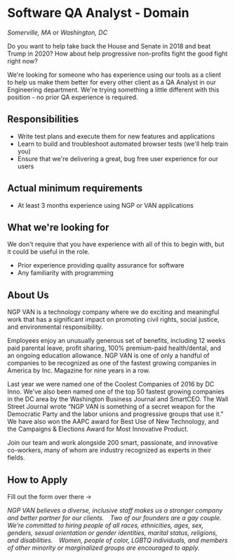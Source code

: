Software QA Analyst - Domain
====================
*Somerville, MA* or *Washington, DC*

Do you want to help take back the House and Senate in 2018 and beat Trump in 2020?  How about help progressive non-profits fight the good fight right now?

We're looking for someone who has experience using our tools as a client to help us make them better for every other client as a QA Analyst in our Engineering department.  We're trying something a little different with this position - no prior QA experience is required.

Responsibilities
----------------

* Write test plans and execute them for new features and applications
* Learn to build and troubleshoot automated browser tests (we'll help train you)
* Ensure that we're delivering a great, bug free user experience for our users

Actual minimum requirements
---------------------------

* At least 3 months experience using NGP or VAN applications

What we're looking for
----------------------

We don't require that you have experience with all of this to begin with, but it could be useful in the role.

* Prior experience providing quality assurance for software
* Any familiarity with programming

About Us
--------

NGP VAN is a technology company where we do exciting and meaningful work that has a significant impact on promoting civil rights, social justice, and environmental responsibility.

Employees enjoy an unusually generous set of benefits, including 12 weeks paid parental leave, profit sharing, 100% premium-paid health/dental, and an ongoing education allowance. NGP VAN is one of only a handful of companies to be recognized as one of the fastest growing companies in America by Inc. Magazine for nine years in a row.

Last year we were named one of the Coolest Companies of 2016 by DC Inno. We've also been named one of the top 50 fastest growing companies in the DC area by the Washington Business Journal and SmartCEO. The Wall Street Journal wrote “NGP VAN is something of a secret weapon for the Democratic Party and the labor unions and progressive groups that use it.” We have also won the AAPC award for Best Use of New Technology, and the Campaigns & Elections Award for Most Innovative Product.

Join our team and work alongside 200 smart, passionate, and innovative co-workers, many of whom are industry recognized as experts in their fields.

How to Apply
------------

Fill out the form over there ->

_NGP VAN believes a diverse, inclusive staff makes us a stronger company and better partner for our clients.  Two of our founders are a gay couple.  We’re committed to hiring people of all races, ethnicities, ages, sex, genders, sexual orientation or gender identities, marital status, religions, and disabilities.  Women, people of color, LGBTQ individuals, and members of other minority or marginalized groups are encouraged to apply._
